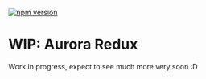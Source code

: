 [![npm version](https://badge.fury.io/js/react-aurora-redux.svg)](https://badge.fury.io/js/react-aurora-redux)

# WIP: Aurora Redux

Work in progress, expect to see much more very soon :D

